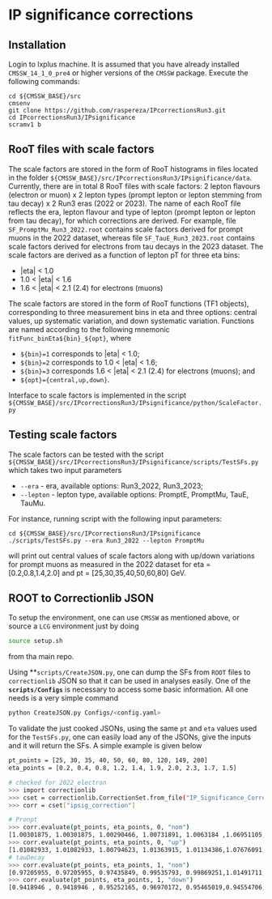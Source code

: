 # IP significance corrections

## Installation

Login to lxplus machine. It is assumed that you have already installed `CMSSW_14_1_0_pre4` or higher versions of the `CMSSW` package. Execute the following commands:

```
cd ${CMSSW_BASE}/src
cmsenv
git clone https://github.com/raspereza/IPcorrectionsRun3.git
cd IPcorrectionsRun3/IPsignificance
scramv1 b 
```

## RooT files with scale factors

The scale factors are stored in the form of RooT histograms in files located in the folder
`${CMSSW_BASE}/src/IPcorrectionsRun3/IPsignificance/data`. Currently, there are in total 8
RooT files with scale factors: 2 lepton flavours (electron or muon) x 2 lepton types (prompt lepton or lepton stemming from tau decay) x 2 Run3 eras (2022 or 2023). The name of each RooT file reflects
the era, lepton flavour and type of lepton (prompt lepton or lepton from tau decay), for which 
corrections are derived. For example, file `SF_PromptMu_Run3_2022.root` contains scale factors derived for prompt muons in the 2022 dataset, whereas file `SF_TauE_Run3_2023.root` contains scale factors derived for electrons from tau decays in the 2023 dataset. The scale factors are derived as a function of lepton pT for three eta bins:
* |eta| < 1.0
* 1.0 < |eta| < 1.6
* 1.6 < |eta| < 2.1 (2.4) for electrons (muons)

The scale factors are stored in the form of RooT functions (TF1 objects), corresponding to three measurement bins in eta and three options: central values, up systematic variation, and down systematic variation. Functions are named according to the following mnemonic `fitFunc_binEta${bin}_${opt}`, where 
* `${bin}=1` corresponds to |eta| < 1.0;
* `${bin}=2` corresponds to 1.0 < |eta| < 1.6;
* `${bin}=3` corresponds 1.6 < |eta| < 2.1 (2.4) for electrons (muons);
and
* `${opt}={central,up,down}`.

Interface to scale factors is implemented in the script `${CMSSW_BASE}/src/IPcorrectionsRun3/IPsignificance/python/ScaleFactor.py`

## Testing scale factors

The scale factors can be tested with the script `${CMSSW_BASE}/src/IPcorrectionsRun3/IPsignificance/scripts/TestSFs.py` which takes two input parameters
* `--era` - era, available options: Run3_2022, Run3_2023; 
* `--lepton` - lepton type, available options: PromptE, PromptMu, TauE, TauMu.

For instance, running script with the following input parameters:
```
cd ${CMSSW_BASE}/src/IPcorrectionsRun3/IPsignificance
./scripts/TestSFs.py --era Run3_2022 --lepton PromptMu
```
will print out central values of scale factors along with up/down variations for prompt muons as measured in the 2022 dataset for eta = [0.2,0.8,1.4,2.0] and pt = [25,30,35,40,50,60,80] GeV.


## ROOT to Correctionlib JSON

To setup the environment, one can use `CMSSW` as mentioned above, or source a `LCG` environment just by doing
```bash
source setup.sh
```
from tha main repo.

Using **`scripts/CreateJSON.py`, one can dump the SFs from `ROOT` files to `correctionlib` JSON so that it can be used in analyses easily. One of the **`scripts/Configs`** is necessary to access some basic information. All one needs is a very simple command
```bash
python CreateJSON.py Configs/<config.yaml>
```
To validate the just cooked JSONs, using the same `pt` and `eta` values used for the `TestSFs.py`, one can easily load any of the JSONs, give the inputs and it will return the SFs. A simple example is given below
```bash
pt_points = [25, 30, 35, 40, 50, 60, 80, 120, 149, 200]
eta_points = [0.2, 0.4, 0.8, 1.2, 1.4, 1.9, 2.0, 2.3, 1.7, 1.5]

# checked for 2022_electron
>>> import correctionlib
>>> cset = correctionlib.CorrectionSet.from_file("IP_Significance_Correction_Run3_2022_electron.json")
>>> corr = cset["ipsig_correction"]

# Pronpt
>>> corr.evaluate(pt_points, eta_points, 0, "nom")
[1.00301875, 1.00301875, 1.00290466, 1.00731891, 1.0063184 ,1.06951105, 1.07543296, 1.08299383, 1.08490455, 1.02772482]
>>> corr.evaluate(pt_points, eta_points, 0, "up")
[1.01082933, 1.01082933, 1.00794623, 1.01363915, 1.01134386,1.07676091, 1.08522562, 1.09338219, 1.11015018, 1.05289229]
# tauDecay
>>> corr.evaluate(pt_points, eta_points, 1, "nom")
[0.97205955, 0.97205955, 0.97435849, 0.99535793, 0.99869251,1.01491711, 0.96754554, 0.73411427, 0.44924536, 0.64202417]
>>> corr.evaluate(pt_points, eta_points, 1, "down")
[0.9418946 , 0.9418946 , 0.95252165, 0.96970172, 0.95465019,0.94554706, 0.88493638, 0.59299283, 0.10652288, 0.38977125]
```
